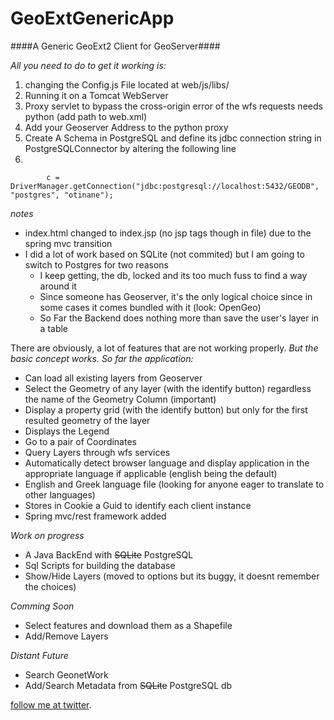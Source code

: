 # GeoExtGenericApp
####A Generic GeoExt2 Client for GeoServer####

*All you need to do to get it working is:*

1. changing the Config.js File located at web/js/libs/
2. Running it on a Tomcat WebServer
3. Proxy servlet to bypass the cross-origin error of the wfs requests needs python (add path to web.xml)
4. Add your Geoserver Address to the python proxy
5. Create A Schema in PostgreSQL and define its jdbc connection string in PostgreSQLConnector by altering the following line
6. 

            c = DriverManager.getConnection("jdbc:postgresql://localhost:5432/GEODB", "postgres", "otinane");


*notes*
- index.html changed to index.jsp (no jsp tags though in file) due to the spring mvc transition
- I did a lot of work based on SQLite (not commited) but I am going to switch to Postgres for two reasons
  - I keep getting, the db, locked and its too much fuss to find a way around it
  - Since someone has Geoserver, it's the only logical choice since in some cases it comes bundled with it (look: OpenGeo)
  - So Far the Backend does nothing more than save the user's layer in a table

There are obviously, a lot of features that are not working properly.
*But the basic concept works. So far the application:*
- Can load all existing layers from Geoserver
- Select the Geometry of any layer (with the identify button) regardless the name of the Geometry Column (important)
- Display a property grid (with the identify button) but only for the first resulted geometry of the layer
- Displays the Legend
- Go to a pair of Coordinates
- Query Layers through wfs services
- Automatically detect browser language and display application in the appropriate language if applicable (english being the default)
- English and Greek language file (looking for anyone eager to translate to other languages)
- Stores in Cookie a Guid to identify each client instance
- Spring mvc/rest framework added

*Work on progress*
- A Java BackEnd with ~~SQLite~~ PostgreSQL
- Sql Scripts for building the database
- Show/Hide Layers (moved to options but its buggy, it doesnt remember the choices)

*Comming Soon*
- Select features and download them as a Shapefile
- Add/Remove Layers

*Distant Future*
- Search GeonetWork
- Add/Search Metadata from ~~SQLite~~  PostgreSQL db

[follow me at twitter](http://twitter.com/CodenTonic).
